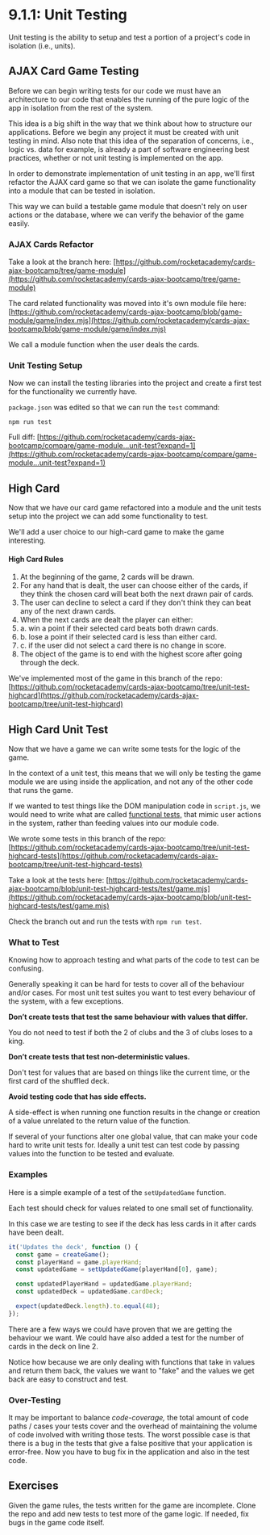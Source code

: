 # 9.1.1: Unit Testing

Unit testing is the ability to setup and test a portion of a project's code in isolation \(i.e., units\).

## AJAX Card Game Testing

Before we can begin writing tests for our code we must have an architecture to our code that enables the running of the pure logic of the app in isolation from the rest of the system.

This idea is a big shift in the way that we think about how to structure our applications. Before we begin any project it must be created with unit testing in mind. Also note that this idea of the separation of concerns, i.e., logic vs. data for example, is already a part of software engineering best practices, whether or not unit testing is implemented on the app.

In order to demonstrate implementation of unit testing in an app, we'll first refactor the AJAX card game so that we can isolate the game functionality into a module that can be tested in isolation.

This way we can build a testable game module that doesn't rely on user actions or the database, where we can verify the behavior of the game easily.

### AJAX Cards Refactor

Take a look at the branch here: [https://github.com/rocketacademy/cards-ajax-bootcamp/tree/game-module](https://github.com/rocketacademy/cards-ajax-bootcamp/tree/game-module)

The card related functionality was moved into it's own module file here: [https://github.com/rocketacademy/cards-ajax-bootcamp/blob/game-module/game/index.mjs](https://github.com/rocketacademy/cards-ajax-bootcamp/blob/game-module/game/index.mjs)

We call a module function when the user deals the cards.

### Unit Testing Setup

Now we can install the testing libraries into the project and create a first test for the functionality we currently have.

`package.json` was edited so that we can run the `test` command:

```text
npm run test
```

Full diff: [https://github.com/rocketacademy/cards-ajax-bootcamp/compare/game-module...unit-test?expand=1](https://github.com/rocketacademy/cards-ajax-bootcamp/compare/game-module...unit-test?expand=1)

## High Card

Now that we have our card game refactored into a module and the unit tests setup into the project we can add some functionality to test.

We'll add a user choice to our high-card game to make the game interesting.

#### High Card Rules

1. At the beginning of the game, 2 cards will be drawn.
2. For any hand that is dealt, the user can choose either of the cards, if they think the chosen card will beat both the next drawn pair of cards.
3. The user can decline to select a card if they don't think they can beat any of the next drawn cards.
4. When the next cards are dealt the player can either:
5. a. win a point if their selected card beats both drawn cards.
6. b. lose a point if their selected card is less than either card.
7. c. if the user did not select a card there is no change in score.
8. The object of the game is to end with the highest score after going through the deck.

We've implemented most of the game in this branch of the repo: [https://github.com/rocketacademy/cards-ajax-bootcamp/tree/unit-test-highcard](https://github.com/rocketacademy/cards-ajax-bootcamp/tree/unit-test-highcard)

## High Card Unit Test

Now that we have a game we can write some tests for the logic of the game.

In the context of a unit test, this means that we will only be testing the game module we are using inside the application, and not any of the other code that runs the game.

If we wanted to test things like the DOM manipulation code in `script.js`, we would need to write what are called [functional tests,](https://en.wikipedia.org/wiki/Functional_testing) that mimic user actions in the system, rather than feeding values into our module code.

We wrote some tests in this branch of the repo: [https://github.com/rocketacademy/cards-ajax-bootcamp/tree/unit-test-highcard-tests](https://github.com/rocketacademy/cards-ajax-bootcamp/tree/unit-test-highcard-tests)

Take a look at the tests here: [https://github.com/rocketacademy/cards-ajax-bootcamp/blob/unit-test-highcard-tests/test/game.mjs](https://github.com/rocketacademy/cards-ajax-bootcamp/blob/unit-test-highcard-tests/test/game.mjs)

Check the branch out and run the tests with `npm run test`.

### What to Test

Knowing how to approach testing and what parts of the code to test can be confusing.

Generally speaking it can be hard for tests to cover all of the behaviour and/or cases. For most unit test suites you want to test every behaviour of the system, with a few exceptions.

**Don’t create tests that test the same behaviour with values that differ.**

You do not need to test if both the 2 of clubs and the 3 of clubs loses to a king.

**Don’t create tests that test non-deterministic values.**

Don't test for values that are based on things like the current time, or the first card of the shuffled deck.

**Avoid testing code that has side effects.**

A side-effect is when running one function results in the change or creation of a value unrelated to the return value of the function.

If several of your functions alter one global value, that can make your code hard to write unit tests for. Ideally a unit test can test code by passing values into the function to be tested and evaluate.

### Examples

Here is a simple example of a test of the `setUpdatedGame` function.

Each test should check for values related to one small set of functionality.

In this case we are testing to see if the deck has less cards in it after cards have been dealt.

```javascript
it('Updates the deck', function () {
  const game = createGame();
  const playerHand = game.playerHand;
  const updatedGame = setUpdatedGame(playerHand[0], game);

  const updatedPlayerHand = updatedGame.playerHand;
  const updatedDeck = updatedGame.cardDeck;

  expect(updatedDeck.length).to.equal(48);
});
```

There are a few ways we could have proven that we are getting the behaviour we want. We could have also added a test for the number of cards in the deck on line 2.

Notice how because we are only dealing with functions that take in values and return them back, the values we want to "fake" and the values we get back are easy to construct and test.

### Over-Testing

It may be important to balance _code-coverage,_ the total amount of code paths / cases your tests cover and the overhead of maintaining the volume of code involved with writing those tests. The worst possible case is that there is a bug in the tests that give a false positive that your application is error-free. Now you have to bug fix in the application and also in the test code.

## Exercises

Given the game rules, the tests written for the game are incomplete. Clone the repo and add new tests to test more of the game logic. If needed, fix bugs in the game code itself.
